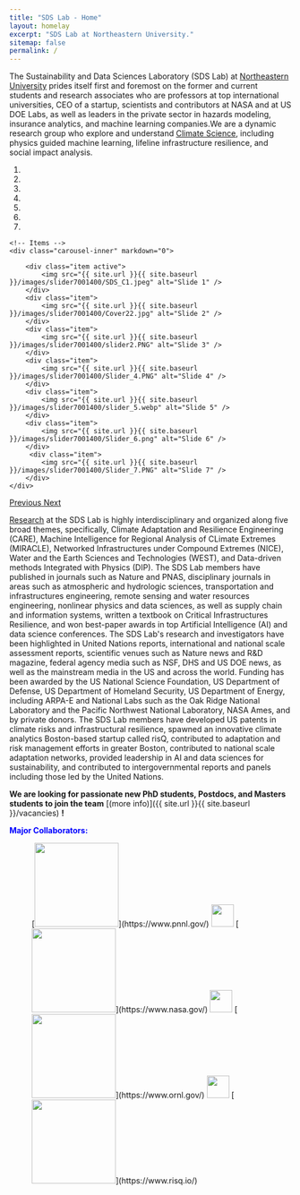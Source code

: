 ```yaml
---
title: "SDS Lab - Home"
layout: homelay
excerpt: "SDS Lab at Northeastern University."
sitemap: false
permalink: /
---
```


The Sustainability and Data Sciences Laboratory (SDS Lab) at [Northeastern University](https://www.northeastern.edu/) prides itself first and foremost on the former and current students and research associates who are professors at top international universities, CEO of a startup, scientists and contributors at NASA and at US DOE Labs, as well as leaders in the private sector in hazards modeling, insurance analytics, and machine learning companies.We are a dynamic research group who explore and understand [Climate Science](http://condensedconcepts.blogspot.nl/2013/05/what-is-quantum-matter.html), including physics guided machine learning, lifeline infrastructure resilience, and social impact analysis.


<div markdown="0" id="carousel" class="carousel slide" data-ride="carousel" data-interval="5000" data-pause="hover" >
    <!-- Menu -->
    <ol class="carousel-indicators">
        <li data-target="#carousel" data-slide-to="0" class="active"></li>
        <li data-target="#carousel" data-slide-to="1"></li>
        <li data-target="#carousel" data-slide-to="2"></li>
        <li data-target="#carousel" data-slide-to="3"></li>
        <li data-target="#carousel" data-slide-to="4"></li>
        <li data-target="#carousel" data-slide-to="5"></li>
        <li data-target="#carousel" data-slide-to="6"></li>
    </ol>

    <!-- Items -->
    <div class="carousel-inner" markdown="0">

        <div class="item active">
            <img src="{{ site.url }}{{ site.baseurl }}/images/slider7001400/SDS_C1.jpeg" alt="Slide 1" />
        </div>
        <div class="item">
            <img src="{{ site.url }}{{ site.baseurl }}/images/slider7001400/Cover22.jpg" alt="Slide 2" />
        </div>
        <div class="item">
            <img src="{{ site.url }}{{ site.baseurl }}/images/slider7001400/slider2.PNG" alt="Slide 3" />
        </div>
        <div class="item">
            <img src="{{ site.url }}{{ site.baseurl }}/images/slider7001400/Slider_4.PNG" alt="Slide 4" />
        </div>
        <div class="item">
            <img src="{{ site.url }}{{ site.baseurl }}/images/slider7001400/slider_5.webp" alt="Slide 5" />
        </div>
        <div class="item">
            <img src="{{ site.url }}{{ site.baseurl }}/images/slider7001400/Slider_6.png" alt="Slide 6" />
        </div>       
         <div class="item">
            <img src="{{ site.url }}{{ site.baseurl }}/images/slider7001400/Slider_7.PNG" alt="Slide 7" />
        </div>
    </div>
  <a class="left carousel-control" href="#carousel" role="button" data-slide="prev">
    <span class="glyphicon glyphicon-chevron-left" aria-hidden="true"></span>
    <span class="sr-only">Previous</span>
  </a>
  <a class="right carousel-control" href="#carousel" role="button" data-slide="next">
    <span class="glyphicon glyphicon-chevron-right" aria-hidden="true"></span>
    <span class="sr-only">Next</span>
  </a>
</div>

[Research](research) at the SDS Lab is highly interdisciplinary and organized along five broad themes, specifically, Climate Adaptation and Resilience Engineering (CARE), Machine Intelligence for Regional Analysis of CLimate Extremes (MIRACLE), Networked Infrastructures under Compound Extremes (NICE), Water and the Earth Sciences and Technologies (WEST), and Data-driven methods Integrated with Physics (DIP). The SDS Lab members have published in journals such as Nature and PNAS, disciplinary journals in areas such as atmospheric and hydrologic sciences, transportation and infrastructures engineering, remote sensing and water resources engineering, nonlinear physics and data sciences, as well as supply chain and information systems, written a textbook on Critical Infrastructures Resilience, and won best-paper awards in top Artificial Intelligence (AI) and data science conferences. The SDS Lab's research and investigators have been highlighted in United Nations reports, international and national scale assessment reports, scientific venues such as Nature news and R&D magazine, federal agency media such as NSF, DHS and US DOE news, as well as the mainstream media in the US and across the world. Funding has been awarded by the US National Science Foundation, US Department of Defense, US Department of Homeland Security, US Department of Energy, including ARPA-E and National Labs such as the Oak Ridge National Laboratory and the Pacific Northwest National Laboratory, NASA Ames, and by private donors. The SDS Lab members have developed US patents in climate risks and infrastructural resilience, spawned an innovative climate analytics Boston-based startup called risQ, contributed to adaptation and risk management efforts in greater Boston, contributed to national scale adaptation networks, provided leadership in AI and data sciences for sustainability, and contributed to intergovernmental reports and panels including those led by the United Nations. 


 **We are  looking for passionate new PhD students, Postdocs, and Masters students to join the team** [(more info)]({{ site.url }}{{ site.baseurl }}/vacancies) **!**

<!-- blank line -->
<span style="color:blue">**Major Collaborators:**</span>
<!-- blank line -->
<figure class="fourth">
  [<img src="{{ site.url }}{{ site.baseurl }}/images/logopic/brand_01.png" style="width: 150px">](https://www.pnnl.gov/)
  <img src="{{ site.url }}{{ site.baseurl }}/images/logopic/blank.PNG" style="width: 40px">
  [<img src="{{ site.url }}{{ site.baseurl }}/images/logopic/brand_02.png" style="width: 150px">](https://www.nasa.gov/)
  <img src="{{ site.url }}{{ site.baseurl }}/images/logopic/blank.PNG" style="width: 40px">
  [<img src="{{ site.url }}{{ site.baseurl }}/images/logopic/brand_03.png" style="width: 150px">](https://www.ornl.gov/)
   <img src="{{ site.url }}{{ site.baseurl }}/images/logopic/blank.PNG" style="width: 40px">
  [<img src="{{ site.url }}{{ site.baseurl }}/images/logopic/risq.png" style="width: 150px">](https://www.risq.io/)
</figure>
